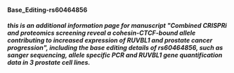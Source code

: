 #### Base_Editing-rs60464856
##### this is an additional information page for manuscript "Combined CRISPRi and proteomics screening reveal a cohesin-CTCF-bound allele contributing to increased expression of RUVBL1 and prostate cancer progression", including the base editing details of rs60464856, such as sanger sequencing, allele specific PCR and RUVBL1 gene quantification data in 3 prostate cell lines.
